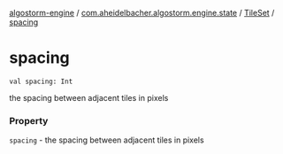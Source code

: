 [algostorm-engine](../../index.md) / [com.aheidelbacher.algostorm.engine.state](../index.md) / [TileSet](index.md) / [spacing](.)

# spacing

`val spacing: Int`

the spacing between adjacent tiles in pixels

### Property

`spacing` - the spacing between adjacent tiles in pixels